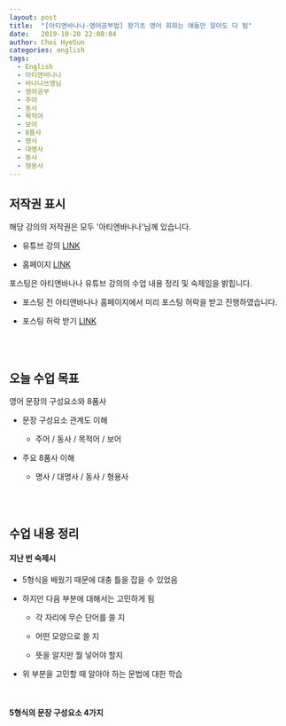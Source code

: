 ```yaml
---
layout: post
title:  "[아티앤바나나-영어공부법] 왕기초 영어 회화는 얘들만 알아도 다 됨"
date:   2019-10-20 22:00:04
author: Choi HyeSun
categories: english
tags:
  - English
  - 아티앤바나나
  - 바나나쓰앵님
  - 영어공부
  - 주어
  - 동사
  - 목적어
  - 보어
  - 8품사
  - 명사
  - 대명사
  - 동사
  - 형용사
---
```


## 저작권 표시

해당 강의의 저작권은 모두 '아티엔바나나'님께 있습니다.

- 유튜브 강의 [LINK](https://www.youtube.com/watch?v=YSR2Y55nKKc&list=PLAaYgDI-R1LzJeYkMLDilNpx95I5eUnPF)

- 홈페이지 [LINK](https://www.artyandbanana.com/)

포스팅은 아티앤바나나 유튜브 강의의 수업 내용 정리 및 숙제임을 밝힙니다.

- 포스팅 전 아티앤바나나 홈페이지에서 미리 포스팅 허락을 받고 진행하였습니다.

- 포스팅 허락 받기 [LINK](https://gptjs409.github.io/english/2019/10/18/banana-english-1.html)

<br>
<br>

## 오늘 수업 목표

영어 문장의 구성요소와 8품사

- 문장 구성요소 관계도 이해

  - 주어 / 동사 / 목적어 / 보어
  
- 주요 8품사 이해

  - 명사 / 대명사 / 동사 / 형용사

<br>
<br>

## 수업 내용 정리

#### 지난 번 숙제시

- 5형식을 배웠기 때문에 대충 틀을 잡을 수 있었음

- 하지만 다음 부분에 대해서는 고민하게 됨

  - 각 자리에 무슨 단어를 쓸 지
  
  - 어떤 모양으로 쓸 지
  
  - 뜻을 알지만 뭘 넣어야 할지
  
- 위 부분을 고민할 때 알아야 하는 문법에 대한 학습

<br>

#### 5형식의 문장 구성요소 4가지


